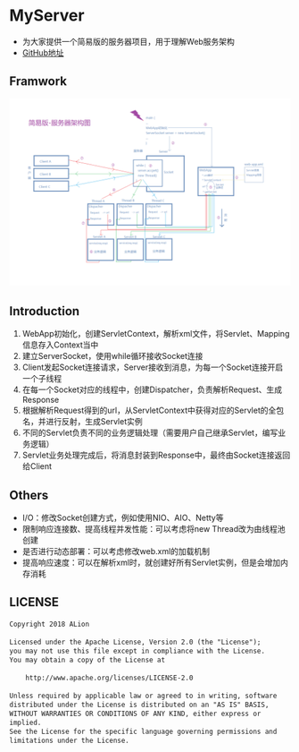 # MyServer
- 为大家提供一个简易版的服务器项目，用于理解Web服务架构
- [GitHub地址](https://github.com/AlionSSS/MyServer)

## Framwork
![架构图](./images/Server_Framework.png)

## Introduction
1. WebApp初始化，创建ServletContext，解析xml文件，将Servlet、Mapping信息存入Context当中
2. 建立ServerSocket，使用while循环接收Socket连接
3. Client发起Socket连接请求，Server接收到消息，为每一个Socket连接开启一个子线程
4. 在每一个Socket对应的线程中，创建Dispatcher，负责解析Request、生成Response
5. 根据解析Request得到的url，从ServletContext中获得对应的Servlet的全包名，并进行反射，生成Servlet实例
6. 不同的Servlet负责不同的业务逻辑处理（需要用户自己继承Servlet，编写业务逻辑）
7. Servlet业务处理完成后，将消息封装到Response中，最终由Socket连接返回给Client

## Others
- I/O：修改Socket创建方式，例如使用NIO、AIO、Netty等
- 限制响应连接数、提高线程并发性能：可以考虑将new Thread改为由线程池创建
- 是否进行动态部署：可以考虑修改web.xml的加载机制
- 提高响应速度：可以在解析xml时，就创建好所有Servlet实例，但是会增加内存消耗

## LICENSE
```
Copyright 2018 ALion

Licensed under the Apache License, Version 2.0 (the "License");
you may not use this file except in compliance with the License.
You may obtain a copy of the License at

	http://www.apache.org/licenses/LICENSE-2.0

Unless required by applicable law or agreed to in writing, software
distributed under the License is distributed on an "AS IS" BASIS,
WITHOUT WARRANTIES OR CONDITIONS OF ANY KIND, either express or implied.
See the License for the specific language governing permissions and
limitations under the License.
```
